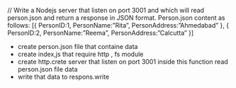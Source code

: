   // Write a Nodejs server that listen on port 3001 and which will read person.json and return a response in JSON format. Person.json content as follows: [{ PersonID:1, PersonName:”Rita”, PersonAddress:”Ahmedabad” }, { PersonID:2, PersonName:”Reema”, PersonAddress:”Calcutta” }]

- create person.json file that containe data
- create index,js that require http , fs module
- create http.crete server that listen on port 3001 inside this function read person.json file data
- write that data to respons.write